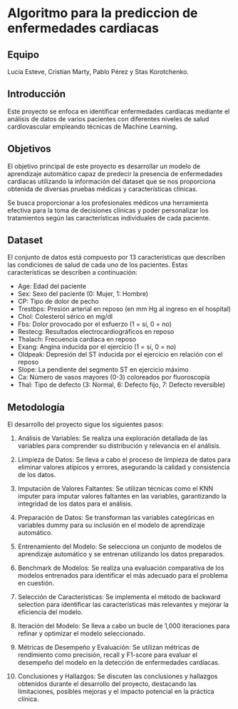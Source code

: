 # Algoritmo para la prediccion de enfermedades cardiacas
## Equipo

 Lucía Esteve, Cristian Marty, Pablo Pérez y Stas Korotchenko.

## Introducción

Este proyecto se enfoca en identificar enfermedades cardíacas mediante el análisis de datos de varios pacientes con diferentes niveles de salud cardiovascular empleando técnicas de Machine Learning.

## Objetivos

El objetivo principal de este proyecto es desarrollar un modelo de aprendizaje automático capaz de predecir la presencia de enfermedades cardíacas utilizando la información del dataset que se nos proporciona obtenida de diversas pruebas médicas y características clínicas.

Se busca proporcionar a los profesionales médicos una herramienta efectiva para la toma de decisiones clínicas y poder personalizar los tratamientos según las características individuales de cada paciente.

## Dataset

El conjunto de datos está compuesto por 13 características que describen las condiciones de salud de cada uno de los pacientes. Estas características se describen a continuación:

- Age: Edad del paciente 
- Sex: Sexo del paciente (0: Mujer, 1: Hombre)
- CP: Tipo de dolor de pecho 
- Trestbps: Presión arterial en reposo (en mm Hg al ingreso en el hospital)
- Chol: Colesterol sérico en mg/dl
- Fbs: Dolor provocado por el esfuerzo (1 = sí, 0 = no)
- Restecg: Resultados electrocardiográficos en reposo
- Thalach: Frecuencia cardiaca en reposo
- Exang: Angina inducida por el ejercicio (1 = sí, 0 = no)
- Oldpeak: Depresión del ST inducida por el ejercicio en relación con el reposo
- Slope: La pendiente del segmento ST en ejercicio máximo
- Ca: Número de vasos mayores (0-3) coloreados por fluoroscopía
- Thal: Tipo de defecto (3: Normal, 6: Defecto fijo, 7: Defecto reversible)

## Metodología

El desarrollo del proyecto sigue los siguientes pasos:

1. Análisis de Variables: Se realiza una exploración detallada de las variables para comprender su distribución y relevancia en el análisis.

2. Limpieza de Datos: Se lleva a cabo el proceso de limpieza de datos para eliminar valores atípicos y errores, asegurando la calidad y consistencia de los datos.

3. Imputación de Valores Faltantes: Se utilizan técnicas como el KNN imputer para imputar valores faltantes en las variables, garantizando la integridad de los datos para el análisis.

4. Preparación de Datos: Se transforman las variables categóricas en variables dummy para su inclusión en el modelo de aprendizaje automático.

5. Entrenamiento del Modelo: Se selecciona un conjunto de modelos de aprendizaje automático y se entrenan utilizando los datos preparados.

6. Benchmark de Modelos: Se realiza una evaluación comparativa de los modelos entrenados para identificar el más adecuado para el problema en cuestión.

7. Selección de Características: Se implementa el método de backward selection para identificar las características más relevantes y mejorar la eficiencia del modelo.

8. Iteración del Modelo: Se lleva a cabo un bucle de 1,000 iteraciones para refinar y optimizar el modelo seleccionado.

9. Métricas de Desempeño y Evaluación: Se utilizan métricas de rendimiento como precisión, recall y F1-score para evaluar el desempeño del modelo en la detección de enfermedades cardíacas.

10. Conclusiones y Hallazgos: Se discuten las conclusiones y hallazgos obtenidos durante el desarrollo del proyecto, destacando las limitaciones, posibles mejoras y el impacto potencial en la práctica clínica.
